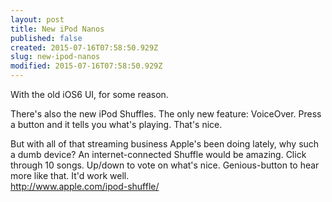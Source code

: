 ```yaml
---
layout: post
title: New iPod Nanos
published: false
created: 2015-07-16T07:58:50.929Z
slug: new-ipod-nanos
modified: 2015-07-16T07:58:50.929Z
---
```

With the old iOS6 UI, for some reason.

There's also the new iPod Shuffles. The only new feature: VoiceOver. Press a button and it tells you what's playing. That's nice.

But with all of that streaming business Apple's been doing lately, why such a dumb device? An internet-connected Shuffle would be amazing. Click through 10 songs. Up/down to vote on what's nice. Genious-button to hear more like that. It'd work well.<br>http://www.apple.com/ipod-shuffle/
